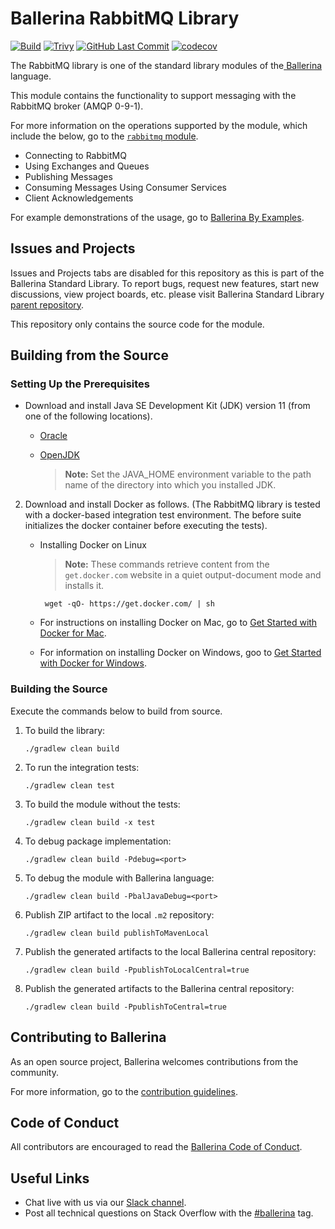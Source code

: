 Ballerina RabbitMQ Library
===================

[![Build](https://github.com/ballerina-platform/module-ballerinax-rabbitmq/actions/workflows/build-timestamped-master.yml/badge.svg)](https://github.com/ballerina-platform/module-ballerinax-rabbitmq/actions/workflows/build-timestamped-master.yml)
[![Trivy](https://github.com/ballerina-platform/module-ballerinax-rabbitmq/actions/workflows/trivy-scan.yml/badge.svg)](https://github.com/ballerina-platform/module-ballerinax-rabbitmq/actions/workflows/trivy-scan.yml)
[![GitHub Last Commit](https://img.shields.io/github/last-commit/ballerina-platform/module-ballerinax-rabbitmq.svg)](https://github.com/ballerina-platform/module-ballerinax-rabbitmq/commits/master)
[![codecov](https://codecov.io/gh/ballerina-platform/module-ballerinax-rabbitmq/branch/master/graph/badge.svg)](https://codecov.io/gh/ballerina-platform/module-ballerinax-rabbitmq)

The RabbitMQ library is one of the standard library modules of the<a target="_blank" href="https://ballerina.io/"> 
Ballerina</a> language.

This module contains the functionality to support messaging with the RabbitMQ broker (AMQP 0-9-1). 

For more information on the operations supported by the module, which include the below, go to the [`rabbitmq` module](https://docs.central.ballerina.io/ballerinax/rabbitmq/latest).

- Connecting to RabbitMQ
- Using Exchanges and Queues
- Publishing Messages
- Consuming Messages Using Consumer Services
- Client Acknowledgements 

For example demonstrations of the usage, go to [Ballerina By Examples](https://ballerina.io/learn/by-example/).

## Issues and Projects 

Issues and Projects tabs are disabled for this repository as this is part of the Ballerina Standard Library. To report bugs, request new features, start new discussions, view project boards, etc. please visit Ballerina Standard Library [parent repository](https://github.com/ballerina-platform/ballerina-standard-library). 

This repository only contains the source code for the module.

## Building from the Source

### Setting Up the Prerequisites

* Download and install Java SE Development Kit (JDK) version 11 (from one of the following locations).

   * [Oracle](https://www.oracle.com/java/technologies/javase-jdk11-downloads.html)

   * [OpenJDK](https://adoptopenjdk.net/)

        > **Note:** Set the JAVA_HOME environment variable to the path name of the directory into which you installed JDK.

2. Download and install Docker as follows. (The RabbitMQ library is tested with a docker-based integration test
 environment. The before suite initializes the docker container before executing the tests).

   * Installing Docker on Linux

        > **Note:** These commands retrieve content from the `get.docker.com` website in a quiet output-document mode and installs it.
   
          wget -qO- https://get.docker.com/ | sh
   
   * For instructions on installing Docker on Mac, go to <a target="_blank" href="https://docs.docker.com/docker-for-mac/">Get Started with Docker for Mac</a>.
  
   * For information on installing Docker on Windows, goo to <a target="_blank" href="https://docs.docker.com/docker-for-windows/">Get Started with Docker for Windows</a>.

### Building the Source

Execute the commands below to build from source.

1. To build the library:
   ```    
   ./gradlew clean build
   ```

2. To run the integration tests:
   ```
   ./gradlew clean test
   ```
3. To build the module without the tests:
   ```
   ./gradlew clean build -x test
   ```
4. To debug package implementation:
   ```
   ./gradlew clean build -Pdebug=<port>
   ```
5. To debug the module with Ballerina language:
   ```
   ./gradlew clean build -PbalJavaDebug=<port>
   ```
6. Publish ZIP artifact to the local `.m2` repository:
   ```
   ./gradlew clean build publishToMavenLocal
   ```
7. Publish the generated artifacts to the local Ballerina central repository:
   ```
   ./gradlew clean build -PpublishToLocalCentral=true
   ```
8. Publish the generated artifacts to the Ballerina central repository:
   ```
   ./gradlew clean build -PpublishToCentral=true
   ```

## Contributing to Ballerina

As an open source project, Ballerina welcomes contributions from the community. 

For more information, go to the [contribution guidelines](https://github.com/ballerina-platform/ballerina-lang/blob/master/CONTRIBUTING.md).

## Code of Conduct

All contributors are encouraged to read the [Ballerina Code of Conduct](https://ballerina.io/code-of-conduct).

## Useful Links

* Chat live with us via our [Slack channel](https://ballerina.io/community/slack/).
* Post all technical questions on Stack Overflow with the [#ballerina](https://stackoverflow.com/questions/tagged/ballerina) tag.
